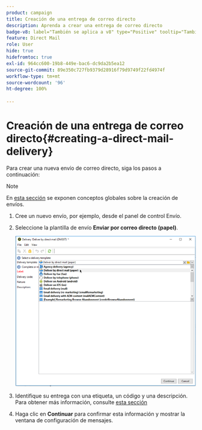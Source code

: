 ```yaml
---
product: campaign
title: Creación de una entrega de correo directo
description: Aprenda a crear una entrega de correo directo
badge-v8: label="También se aplica a v8" type="Positive" tooltip="También se aplica a Campaign v8"
feature: Direct Mail
role: User
hide: true
hidefromtoc: true
exl-id: 964cc600-19b8-449e-bac6-dc9da2b5ea12
source-git-commit: 89e350c727fb9379d28916f79d9749f22fd4974f
workflow-type: tm+mt
source-wordcount: '96'
ht-degree: 100%

---
```


# Creación de una entrega de correo directo{#creating-a-direct-mail-delivery}

Para crear una nueva envío de correo directo, siga los pasos a continuación:

>[!NOTE]
>
>En [esta sección](steps-about-delivery-creation-steps.md) se exponen conceptos globales sobre la creación de envíos.

1. Cree un nuevo envío, por ejemplo, desde el panel de control Envío.
1. Seleccione la plantilla de envío **Enviar por correo directo (papel)**.

   ![](assets/direct_mail.png)

1. Identifique su entrega con una etiqueta, un código y una descripción. Para obtener más información, consulte [esta sección](steps-create-and-identify-the-delivery.md#identifying-the-delivery)
1. Haga clic en **Continuar** para confirmar esta información y mostrar la ventana de configuración de mensajes.
